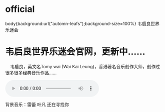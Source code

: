 # official
<html>
  body{background:url("automn-leafs");background-size=100%}
  <head><meta charset="UTF-8"><title>Wai Kai Leung World Music Fun</title>韦启良世界乐迷会
    </head>
       <body><h1>韦启良世界乐迷会官网，更新中……</h1><p>&nbsp;&nbsp;&nbsp;&nbsp;韦启良，英文名Tomy wai (Wai Kai Leung)，香港著名音乐创作大师，创作过很多很多经典音乐作品……</p><audio id="yf_low_quality.mp3" controls="controls" autoplay="autoplay">  <source src="yf_low_quality.mp3" type="audio/mp3"> Your brower dose not support the audio element.</audio><br><p>背景音乐：雷蕾 叶凡 还在寻找你</p></body></html>
